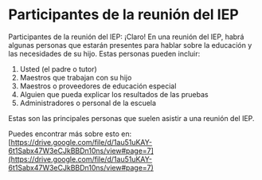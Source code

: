 # Participantes de la reunión del IEP
Participantes de la reunión del IEP: ¡Claro! En una reunión del IEP, habrá algunas personas que estarán presentes para hablar sobre la educación y las necesidades de su hijo. Estas personas pueden incluir: 

1. Usted (el padre o tutor)
2. Maestros que trabajan con su hijo
3. Maestros o proveedores de educación especial
4. Alguien que pueda explicar los resultados de las pruebas
5. Administradores o personal de la escuela

Estas son las principales personas que suelen asistir a una reunión del IEP.

Puedes encontrar más sobre esto en: [https://drive.google.com/file/d/1au51uKAY-6t1Sabx47W3eCJkBBDn10ns/view#page=7](https://drive.google.com/file/d/1au51uKAY-6t1Sabx47W3eCJkBBDn10ns/view#page=7)
